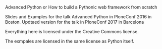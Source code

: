 Advanced Python or How to build a Pythonic web framework from scratch

 Slides and Examples for the talk Advanced Python in PloneConf 2016 in Boston.
 Updtaed version for the talk in PloneConf 2017 in Barcelona

 Everything here is licensed under the Creative Commons license.

 The exmpales are licensed in the same license as Python itself.
